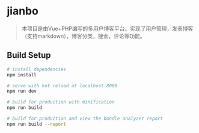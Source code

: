 # jianbo

> 本项目是由Vue+PHP编写的多用户博客平台。实现了用户管理，发表博客（支持markdown），博客分类，搜索，评论等功能。

## Build Setup

``` bash
# install dependencies
npm install

# serve with hot reload at localhost:8080
npm run dev

# build for production with minification
npm run build

# build for production and view the bundle analyzer report
npm run build --report
```
